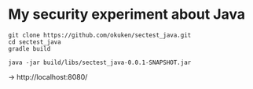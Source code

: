 # My security experiment about Java

```
git clone https://github.com/okuken/sectest_java.git
cd sectest_java
gradle build

java -jar build/libs/sectest_java-0.0.1-SNAPSHOT.jar 
```
-> http://localhost:8080/
